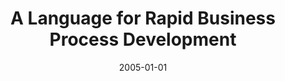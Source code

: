 ---
abstract: ''
authors:
- Mario Kuttnig
date: '2005-01-01'
featured: false
links:
- name: Publik
  url: https://publik.tuwien.ac.at/showentry.php?ID=139674&lang=2
publication_types:
- '7'
publishDate: '2005-01-01'
title: A Language for Rapid Business Process Development
url_pdf: ''
---